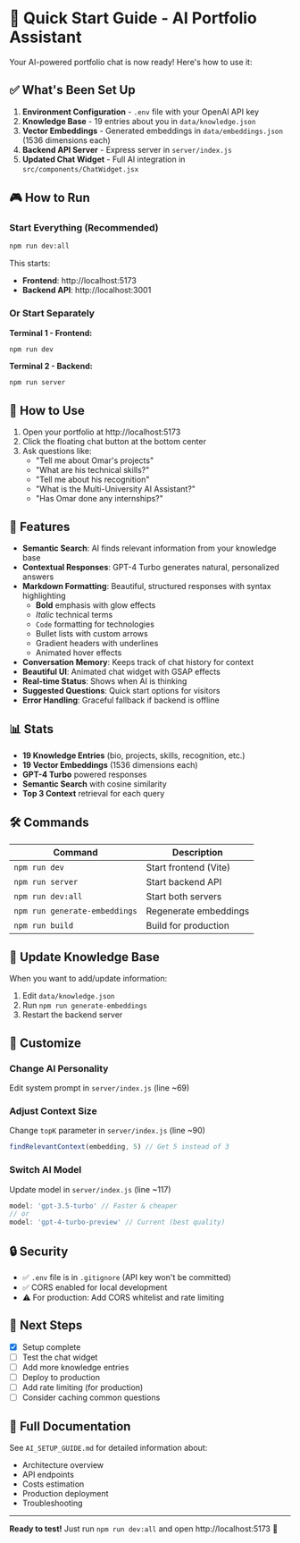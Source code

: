 # 🚀 Quick Start Guide - AI Portfolio Assistant

Your AI-powered portfolio chat is now ready! Here's how to use it:

## ✅ What's Been Set Up

1. **Environment Configuration** - `.env` file with your OpenAI API key
2. **Knowledge Base** - 19 entries about you in `data/knowledge.json`
3. **Vector Embeddings** - Generated embeddings in `data/embeddings.json` (1536 dimensions each)
4. **Backend API Server** - Express server in `server/index.js`
5. **Updated Chat Widget** - Full AI integration in `src/components/ChatWidget.jsx`

## 🎮 How to Run

### Start Everything (Recommended)
```bash
npm run dev:all
```

This starts:
- **Frontend**: http://localhost:5173
- **Backend API**: http://localhost:3001

### Or Start Separately

**Terminal 1 - Frontend:**
```bash
npm run dev
```

**Terminal 2 - Backend:**
```bash
npm run server
```

## 💬 How to Use

1. Open your portfolio at http://localhost:5173
2. Click the floating chat button at the bottom center
3. Ask questions like:
   - "Tell me about Omar's projects"
   - "What are his technical skills?"
   - "Tell me about his recognition"
   - "What is the Multi-University AI Assistant?"
   - "Has Omar done any internships?"

## 🎯 Features

- **Semantic Search**: AI finds relevant information from your knowledge base
- **Contextual Responses**: GPT-4 Turbo generates natural, personalized answers
- **Markdown Formatting**: Beautiful, structured responses with syntax highlighting
  - **Bold** emphasis with glow effects
  - *Italic* technical terms
  - `Code` formatting for technologies
  - Bullet lists with custom arrows
  - Gradient headers with underlines
  - Animated hover effects
- **Conversation Memory**: Keeps track of chat history for context
- **Beautiful UI**: Animated chat widget with GSAP effects
- **Real-time Status**: Shows when AI is thinking
- **Suggested Questions**: Quick start options for visitors
- **Error Handling**: Graceful fallback if backend is offline

## 📊 Stats

- **19 Knowledge Entries** (bio, projects, skills, recognition, etc.)
- **19 Vector Embeddings** (1536 dimensions each)
- **GPT-4 Turbo** powered responses
- **Semantic Search** with cosine similarity
- **Top 3 Context** retrieval for each query

## 🛠️ Commands

| Command | Description |
|---------|-------------|
| `npm run dev` | Start frontend (Vite) |
| `npm run server` | Start backend API |
| `npm run dev:all` | Start both servers |
| `npm run generate-embeddings` | Regenerate embeddings |
| `npm run build` | Build for production |

## 📝 Update Knowledge Base

When you want to add/update information:

1. Edit `data/knowledge.json`
2. Run `npm run generate-embeddings`
3. Restart the backend server

## 🎨 Customize

### Change AI Personality
Edit system prompt in `server/index.js` (line ~69)

### Adjust Context Size
Change `topK` parameter in `server/index.js` (line ~90)
```javascript
findRelevantContext(embedding, 5) // Get 5 instead of 3
```

### Switch AI Model
Update model in `server/index.js` (line ~117)
```javascript
model: 'gpt-3.5-turbo' // Faster & cheaper
// or
model: 'gpt-4-turbo-preview' // Current (best quality)
```

## 🔒 Security

- ✅ `.env` file is in `.gitignore` (API key won't be committed)
- ✅ CORS enabled for local development
- ⚠️ For production: Add CORS whitelist and rate limiting

## 🚀 Next Steps

- [x] Setup complete
- [ ] Test the chat widget
- [ ] Add more knowledge entries
- [ ] Deploy to production
- [ ] Add rate limiting (for production)
- [ ] Consider caching common questions

## 📖 Full Documentation

See `AI_SETUP_GUIDE.md` for detailed information about:
- Architecture overview
- API endpoints
- Costs estimation
- Production deployment
- Troubleshooting

---

**Ready to test!** Just run `npm run dev:all` and open http://localhost:5173 🎉


